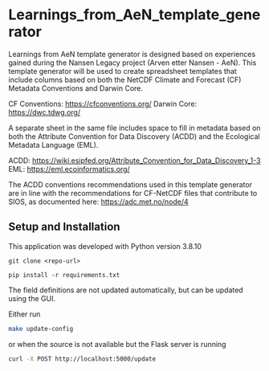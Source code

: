 # Learnings_from_AeN_template_generator

Learnings from AeN template generator is designed based on experiences gained during the Nansen Legacy project (Arven etter Nansen - AeN). This template generator will be used to create spreadsheet templates that include columns based on both the NetCDF Climate and Forecast (CF) Metadata Conventions and Darwin Core.

CF Conventions: https://cfconventions.org/
Darwin Core: https://dwc.tdwg.org/

A separate sheet in the same file includes space to fill in metadata based on both the Attribute Convention for Data Discovery (ACDD) and the Ecological Metadata Language (EML).

ACDD: https://wiki.esipfed.org/Attribute_Convention_for_Data_Discovery_1-3
EML: https://eml.ecoinformatics.org/

The ACDD conventions recommendations used in this template generator are in line with the recommendations for CF-NetCDF files that contribute to SIOS, as documented here:
https://adc.met.no/node/4

## Setup and Installation

This application was developed with Python version 3.8.10

```
git clone <repo-url>

pip install -r requirements.txt
```

The field definitions are not updated automatically, but can be updated using the GUI.

Either run
```sh
make update-config
```

or when the source is not available but the Flask server is running
```sh
curl -X POST http://localhost:5000/update
```

